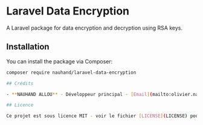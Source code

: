 # Laravel Data Encryption

A Laravel package for data encryption and decryption using RSA keys.
## Installation

You can install the package via Composer:

```bash
composer require nauhand/laravel-data-encryption

## Crédits

- **NAUHAND ALLOU** - Développeur principal - [Email](mailto:olivier.nauhand@gmail.com)

## Licence

Ce projet est sous licence MIT - voir le fichier [LICENSE](LICENSE) pour plus de détails.
